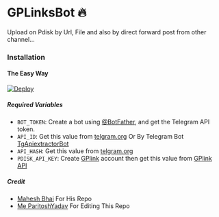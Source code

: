 # GPLinksBot 🔥

Upload on Pdisk by Url, File and also by direct forward post from other channel...

### Installation

#### The Easy Way

[![Deploy](https://www.herokucdn.com/deploy/button.svg)](https://www.heroku.com/deploy?template=https://github.com/ParitoshPky/pDisk-Uploader)

##### Required Variables

- `BOT_TOKEN`: Create a bot using [@BotFather](https://telegram.dog/BotFather), and get the Telegram API token.
- `API_ID`: Get this value from [telgram.org](https://my.telegram.org/apps) Or By Telegram Bot [TgApiextractorBot](https://telegram.dog/TgApiextractorBot)
- `API_HASH`: Get this value from [telgram.org](https://my.telegram.org/apps)
- `PDISK_API_KEY`: Create [GPlink](https://www.pdisk.me/) account then get this value from [GPlink API](https://www.pdisk.me/use-api)

##### Credit

- [Mahesh Bhai](https://github.com/Mahesh0253) For His Repo
- [Me ParitoshYadav](https://github.com/ParitoshPky) For Editing This Repo
